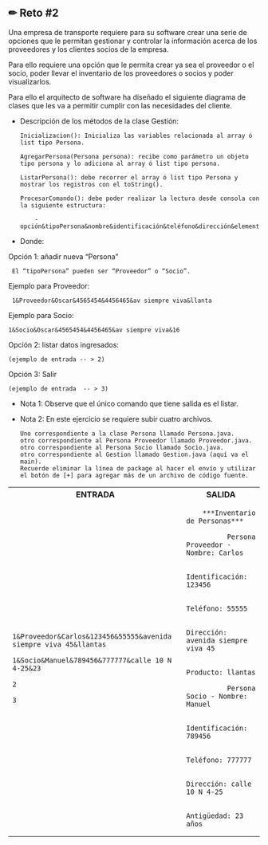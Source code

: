 <h2> ✏ Reto #2 </h2>

Una empresa de transporte requiere para su software crear una serie de opciones que le permitan gestionar y controlar la información acerca de los proveedores y los clientes socios de la empresa.

Para ello requiere una opción que le permita crear ya sea el proveedor o el socio, poder llevar el inventario de los proveedores o socios y poder visualizarlos.

Para ello el arquitecto de software ha diseñado el siguiente diagrama de clases que les va a permitir cumplir con las necesidades del cliente.


- Descripción de los métodos de la clase Gestión:

      Inicializacion(): Inicializa las variables relacionada al array ó list tipo Persona.

      AgregarPersona(Persona persona): recibe como parámetro un objeto tipo persona y lo adiciona al array ó list tipo persona.

      ListarPersona(): debe recorrer el array ó list tipo Persona y mostrar los registros con el toString().

      ProcesarComando(): debe poder realizar la lectura desde consola con la siguiente estructura:

          - opción&tipoPersona&nombre&identificación&teléfono&dirección&elemento

- Donde:

Opción 1: añadir nueva “Persona”

     El “tipoPersona” pueden ser “Proveedor” o “Socio”.

Ejemplo para Proveedor:

     1&Proveedor&Oscar&4565454&4456465&av siempre viva&llanta

Ejemplo para Socio:

    1&Socio&Oscar&4565454&4456465&av siempre viva&16

 
Opción 2: listar datos ingresados:

    (ejemplo de entrada -- > 2)


Opción 3: Salir

    (ejemplo de entrada  -- > 3)

 

- Nota 1: Observe que el único comando que tiene salida es el listar.

- Nota 2: En este ejercicio se requiere subir cuatro archivos. 

      Uno correspondiente a la clase Persona llamado Persona.java.
      otro correspondiente al Persona Proveedor llamado Proveedor.java.
      otro correspondiente al Persona Socio llamado Socio.java.
      otro correspondiente al Gestion llamado Gestion.java (aquí va el main).
      Recuerde eliminar la línea de package al hacer el envío y utilizar el botón de [+] para agregar más de un archivo de código fuente.
      
<table class="default">
<tr>
<th>ENTRADA</th>
<th>SALIDA</th>
</tr>
<tr>
<td>

    1&Proveedor&Carlos&123456&55555&avenida siempre viva 45&llantas

    1&Socio&Manuel&789456&777777&calle 10 N 4-25&23

    2

    3
  
</td>
<td>


        ***Inventario de Personas***
  
              Persona Proveedor - Nombre: Carlos

              Identificación: 123456

              Teléfono: 55555

              Dirección: avenida siempre viva 45

              Producto: llantas
  
              Persona Socio - Nombre: Manuel

              Identificación: 789456

              Teléfono: 777777

              Dirección: calle 10 N 4-25

              Antigüedad: 23 años

</td>
</tr>
</table>
